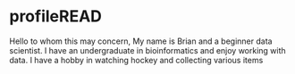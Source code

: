 # profileREAD

Hello to whom this may concern, My name is Brian and a beginner data scientist. I have an undergraduate in bioinformatics and enjoy working with data. I have a hobby in watching hockey and collecting various items
